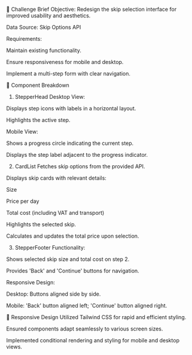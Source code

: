 🎯 Challenge Brief
Objective: Redesign the skip selection interface for improved usability and aesthetics.

Data Source: Skip Options API

Requirements:

Maintain existing functionality.

Ensure responsiveness for mobile and desktop.

Implement a multi-step form with clear navigation.

🧩 Component Breakdown
1. StepperHead
Desktop View:

Displays step icons with labels in a horizontal layout.

Highlights the active step.

Mobile View:

Shows a progress circle indicating the current step.

Displays the step label adjacent to the progress indicator.

2. CardList
Fetches skip options from the provided API.

Displays skip cards with relevant details:

Size

Price per day

Total cost (including VAT and transport)

Highlights the selected skip.

Calculates and updates the total price upon selection.

3. StepperFooter
Functionality:

Shows selected skip size and total cost on step 2.

Provides 'Back' and 'Continue' buttons for navigation.

Responsive Design:

Desktop: Buttons aligned side by side.

Mobile: 'Back' button aligned left; 'Continue' button aligned right.

📱 Responsive Design
Utilized Tailwind CSS for rapid and efficient styling.

Ensured components adapt seamlessly to various screen sizes.

Implemented conditional rendering and styling for mobile and desktop views.
